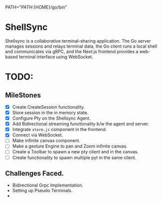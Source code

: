 PATH="${PATH}:${HOME}/go/bin"


# ShellSync

Shellsync is a collaborative terminal-sharing application. The Go server manages sessions and relays terminal data, the Go client runs a local shell and communicates via gRPC, and the Next.js frontend provides a web-based terminal interface using WebSocket.


# TODO:

## MileStones

- [x] Create CreateSession functionality.
- [x] Store session in the in memory state.
- [x] Configure Pty on the Shellsync Agent.
- [x] Add Bidirectional streaming functionality b/w the agent and server.
- [x] Integrate `xterm.js` component in the frontend.
- [x] Connect via WebSocket.
- [ ] Make infinite canvas component.
- [ ] Make a gesture Engine to pan and Zoom infinite canvas.
- [ ] Create a Toolbar to spawn a new pty client and in the canvas.
- [ ] Create functionality to spawn multiple pyt in the same client.

## Challenges Faced.
 
- Bidirectional Grpc Implementation.
- Setting up Pseudo Terminals.
- 